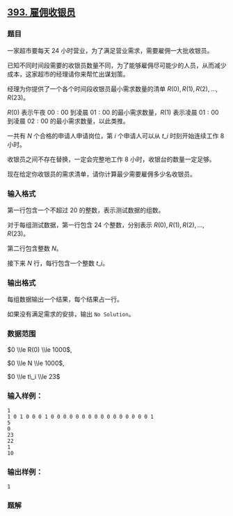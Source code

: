 ## [393\. 雇佣收银员](https://www.acwing.com/problem/content/395/)

### 题目

一家超市要每天 $24$ 小时营业，为了满足营业需求，需要雇佣一大批收银员。

已知不同时间段需要的收银员数量不同，为了能够雇佣尽可能少的人员，从而减少成本，这家超市的经理请你来帮忙出谋划策。

经理为你提供了一个各个时间段收银员最小需求数量的清单 $R(0),R(1),R(2),…,R(23)$。

$R(0)$ 表示午夜 $00:00$ 到凌晨 $01:00$ 的最小需求数量，$R(1)$ 表示凌晨 $01:00$ 到凌晨 $02:00$ 的最小需求数量，以此类推。

一共有 $N$ 个合格的申请人申请岗位，第 $i$ 个申请人可以从 $t\_i$ 时刻开始连续工作 $8$ 小时。

收银员之间不存在替换，一定会完整地工作 $8$ 小时，收银台的数量一定足够。

现在给定你收银员的需求清单，请你计算最少需要雇佣多少名收银员。

### 输入格式

第一行包含一个不超过 $20$ 的整数，表示测试数据的组数。

对于每组测试数据，第一行包含 $24$ 个整数，分别表示 $R(0),R(1),R(2),…,R(23)$。

第二行包含整数 $N$。

接下来 $N$ 行，每行包含一个整数 $t\_i$。

### 输出格式

每组数据输出一个结果，每个结果占一行。

如果没有满足需求的安排，输出 `No Solution`。

### 数据范围

$0 \\le R(0) \\le 1000$,

$0 \\le N \\le 1000$,

$0 \\le t\_i \\le 23$

### 输入样例：

```
1
1 0 1 0 0 0 1 0 0 0 0 0 0 0 0 0 0 0 0 0 0 0 0 1
5
0
23
22
1
10
```

### 输出样例：

```
1
```

### 题解

